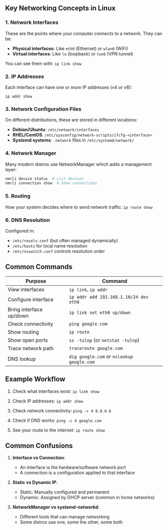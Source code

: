 ## Key Networking Concepts in Linux

### 1. Network Interfaces

These are the points where your computer connects to a network. They can be:

- **Physical interfaces**: Like `eth0` (Ethernet) or `wlan0` (WiFi)
- **Virtual interfaces**: Like `lo` (loopback) or `tun0` (VPN tunnel)
    
You can see them with: `ip link show`

### 2. IP Addresses

Each interface can have one or more IP addresses (v4 or v6):

`ip addr show`

### 3. Network Configuration Files

On different distributions, these are stored in different locations:

- **Debian/Ubuntu**: `/etc/network/interfaces`
- **RHEL/CentOS**: `/etc/sysconfig/network-scripts/ifcfg-<interface>`
- **Systemd systems**: `.network` files in `/etc/systemd/network/`

### 4. Network Manager

Many modern distros use NetworkManager which adds a management layer:
```bash
nmcli device status  # List devices
nmcli connection show  # Show connections
```

### 5. Routing

How your system decides where to send network traffic:
`ip route show`

### 6. DNS Resolution

Configured in:
- `/etc/resolv.conf` (but often managed dynamically)
- `/etc/hosts` for local name resolution
- `/etc/nsswitch.conf` controls resolution order

## Common Commands

|Purpose|Command|
|---|---|
|View interfaces|`ip link`, `ip addr`|
|Configure interface|`ip addr add 192.168.1.10/24 dev eth0`|
|Bring interface up/down|`ip link set eth0 up/down`|
|Check connectivity|`ping google.com`|
|Show routing|`ip route`|
|Show open ports|`ss -tulnp` (or `netstat -tulnp`)|
|Trace network path|`traceroute google.com`|
|DNS lookup|`dig google.com` or `nslookup google.com`|

## Example Workflow

1. Check what interfaces exist:
	`ip link show`
    
2. Check IP addresses:
    `ip addr show`
    
3. Check network connectivity:
    `ping -c 4 8.8.8.8`
    
4. Check if DNS works:
    `ping -c 4 google.com`
    
5. See your route to the internet:
    `ip route show`

## Common Confusions

1. **Interface vs Connection**:
    
    - An interface is the hardware/software network port
    - A connection is a configuration applied to that interface
        
2. **Static vs Dynamic IP**:
    
    - Static: Manually configured and permanent
    - Dynamic: Assigned by DHCP server (common in home networks)
        
3. **NetworkManager vs systemd-networkd**:
    
    - Different tools that can manage networking
    - Some distros use one, some the other, some both